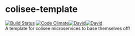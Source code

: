 # colisee-template  
[![Build Status](https://travis-ci.org/siggame/colisee-template.svg?branch=master)](https://travis-ci.org/siggame/colisee-template)  [![Code Climate](https://img.shields.io/codeclimate/github/siggame/colisee-template.svg)](https://codeclimate.com/github/siggame/colisee-template)[![David](https://img.shields.io/david/siggame/colisee-template.svg)]()[![David](https://img.shields.io/david/dev/siggame/colisee-template.svg)]()    
A template for colisee microservices to base themselves off!  
